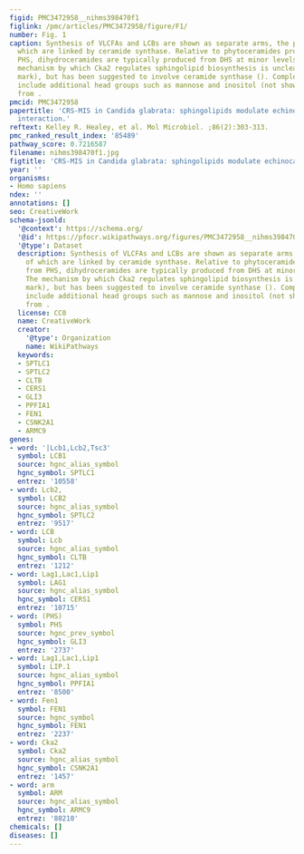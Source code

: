 ```yaml
---
figid: PMC3472958__nihms398470f1
figlink: /pmc/articles/PMC3472958/figure/F1/
number: Fig. 1
caption: Synthesis of VLCFAs and LCBs are shown as separate arms, the products of
  which are linked by ceramide synthase. Relative to phytoceramides produced from
  PHS, dihydroceramides are typically produced from DHS at minor levels (grey). The
  mechanism by which Cka2 regulates sphingolipid biosynthesis is unclear (question
  mark), but has been suggested to involve ceramide synthase (). Complex sphingolipids
  include additional head groups such as mannose and inositol (not shown). Modified
  from .
pmcid: PMC3472958
papertitle: 'CRS-MIS in Candida glabrata: sphingolipids modulate echinocandin-Fks
  interaction.'
reftext: Kelley R. Healey, et al. Mol Microbiol. ;86(2):303-313.
pmc_ranked_result_index: '85489'
pathway_score: 0.7216587
filename: nihms398470f1.jpg
figtitle: 'CRS-MIS in Candida glabrata: sphingolipids modulate echinocandin-Fks interaction'
year: ''
organisms:
- Homo sapiens
ndex: ''
annotations: []
seo: CreativeWork
schema-jsonld:
  '@context': https://schema.org/
  '@id': https://pfocr.wikipathways.org/figures/PMC3472958__nihms398470f1.html
  '@type': Dataset
  description: Synthesis of VLCFAs and LCBs are shown as separate arms, the products
    of which are linked by ceramide synthase. Relative to phytoceramides produced
    from PHS, dihydroceramides are typically produced from DHS at minor levels (grey).
    The mechanism by which Cka2 regulates sphingolipid biosynthesis is unclear (question
    mark), but has been suggested to involve ceramide synthase (). Complex sphingolipids
    include additional head groups such as mannose and inositol (not shown). Modified
    from .
  license: CC0
  name: CreativeWork
  creator:
    '@type': Organization
    name: WikiPathways
  keywords:
  - SPTLC1
  - SPTLC2
  - CLTB
  - CERS1
  - GLI3
  - PPFIA1
  - FEN1
  - CSNK2A1
  - ARMC9
genes:
- word: '|Lcb1,Lcb2,Tsc3'
  symbol: LCB1
  source: hgnc_alias_symbol
  hgnc_symbol: SPTLC1
  entrez: '10558'
- word: Lcb2,
  symbol: LCB2
  source: hgnc_alias_symbol
  hgnc_symbol: SPTLC2
  entrez: '9517'
- word: LCB
  symbol: Lcb
  source: hgnc_alias_symbol
  hgnc_symbol: CLTB
  entrez: '1212'
- word: Lag1,Lac1,Lip1
  symbol: LAG1
  source: hgnc_alias_symbol
  hgnc_symbol: CERS1
  entrez: '10715'
- word: (PHS)
  symbol: PHS
  source: hgnc_prev_symbol
  hgnc_symbol: GLI3
  entrez: '2737'
- word: Lag1,Lac1,Lip1
  symbol: LIP.1
  source: hgnc_alias_symbol
  hgnc_symbol: PPFIA1
  entrez: '8500'
- word: Fen1
  symbol: FEN1
  source: hgnc_symbol
  hgnc_symbol: FEN1
  entrez: '2237'
- word: Cka2
  symbol: Cka2
  source: hgnc_alias_symbol
  hgnc_symbol: CSNK2A1
  entrez: '1457'
- word: arm
  symbol: ARM
  source: hgnc_alias_symbol
  hgnc_symbol: ARMC9
  entrez: '80210'
chemicals: []
diseases: []
---
```

